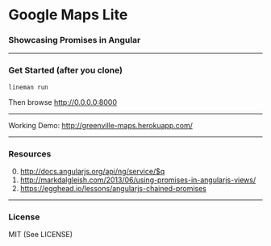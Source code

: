 # Google Maps Lite
### Showcasing Promises in Angular

------------------------

### Get Started (after you clone)

```
lineman run
```

Then browse http://0.0.0.0:8000

--------------------------

Working Demo: http://greenville-maps.herokuapp.com/

--------------------------

### Resources

0. http://docs.angularjs.org/api/ng/service/$q
0. http://markdalgleish.com/2013/06/using-promises-in-angularjs-views/
0. https://egghead.io/lessons/angularjs-chained-promises


-------------------------------

### License

MIT (See LICENSE)

